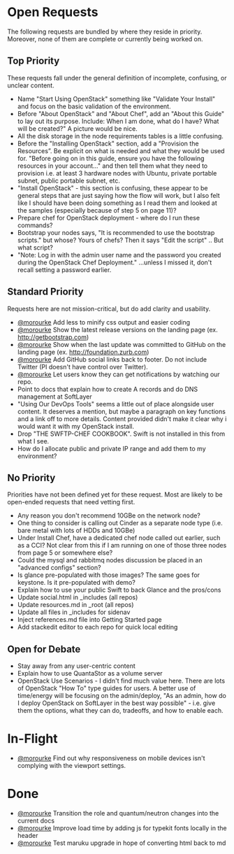 # Open Requests

The following requests are bundled by where they reside in priority. Moreover, none of them are complete or currently being worked on. 

## Top Priority

These requests fall under the general definition of incomplete, confusing, or unclear content.

* Name "Start Using OpenStack" something like "Validate Your Install" and focus on the basic validation of the environment. 
* Before "About OpenStack" and "About Chef", add an "About this Guide" to lay out its purpose. Include: When I am done, what do I have? What will be created?" A picture would be nice.
* All the disk storage in the node requirements tables is a little confusing.
* Before the "Installing OpenStack" section, add a "Provision the Resources”. Be explicit on what is needed and what they would be used for. "Before going on in this guide, ensure you have the following resources in your account..." and then tell them what they need to provision i.e. at least 3 hardware nodes with Ubuntu, private portable subnet, public portable subnet, etc.
* "Install OpenStack" - this section is confusing, these appear to be general steps that are just saying how the flow will work, but I also felt like I should have been doing something as I read them and looked at the samples (especially because of step 5 on page 11)?
* Prepare chef for OpenStack deployment - where do I run these commands?
* Bootstrap your nodes says, "It is recommended to use the bootstrap scripts." but whose? Yours of chefs? Then it says "Edit the script" .. But what script?
* "Note: Log in with the admin user name and the password you created during the OpenStack Chef Deployment." ...unless I missed it, don't recall setting a password earlier.

## Standard Priority

Requests here are not mission-critical, but do add clarity and usability.

* [@morourke](https://github.com/caleorourke) Add less to minify css output and easier coding
* [@morourke](https://github.com/caleorourke) Show the latest release versions on the landing page (ex. http://getbootstrap.com)
* [@morourke](https://github.com/caleorourke) Show when the last update was committed to GitHub on the landing page (ex. http://foundation.zurb.com)
* [@morourke](https://github.com/caleorourke) Add GitHub social links back to footer. Do not include Twitter (PI doesn't have control over Twitter).
* [@morourke](https://github.com/caleorourke) Let users know they can get notifications by watching our repo.
* Point to docs that explain how to create A records and do DNS management at SoftLayer
* "Using Our DevOps Tools" seems a little out of place alongside user content. It deserves a mention, but maybe a paragraph on key functions and a link off to more details. Content provided didn't make it clear why i would want it with my OpenStack install.
* Drop "THE SWFTP-CHEF COOKBOOK". Swift is not installed in this from what I see.
* How do I allocate public and private IP range and add them to my environment?

## No Priority

Priorities have not been defined yet for these request. Most are likely to be open-ended requests that need vetting first.

* Any reason you don't recommend 10GBe on the network node?
* One thing to consider is calling out Cinder as a separate node type (i.e. bare metal with lots of HDDs and 10GBe)
* Under Install Chef, have a dedicated chef node called out earlier, such as a CCI? Not clear from this if I am running on one of those three nodes from page 5 or somewhere else?
* Could the mysql and rabbitmq nodes discussion be placed in an "advanced configs" section?
* Is glance pre-populated with those images? The same goes for keystone. Is it pre-populated with demo?
* Explain how to use your public Swift to back Glance and the pros/cons
* Update social.html in _includes (all repos)
* Update resources.md in _root (all repos)
* Update all files in _includes for sidenav
* Inject references.md file into Getting Started page
* Add stackedit editor to each repo for quick local editing

## Open for Debate

* Stay away from any user-centric content
* Explain how to use QuantaStor as a volume server
* OpenStack Use Scenarios - I didn't find much value here. There are lots of OpenStack "How To" type guides for users. A better use of time/energy will be focusing on the admin/deploy, "As an admin, how do I deploy OpenStack on SoftLayer in the best way possible" - i.e. give them the options, what they can do, tradeoffs, and how to enable each.

# In-Flight

* [@morourke](https://github.com/caleorourke) Find out why responsiveness on mobile devices isn't complying with the viewport settings.

# Done

* [@morourke](https://github.com/caleorourke) Transition the role and quantum/neutron changes into the current docs
* [@morourke](https://github.com/caleorourke) Improve load time by adding js for typekit fonts locally in the header
* [@morourke](https://github.com/caleorourke) Test maruku upgrade in hope of converting html back to md